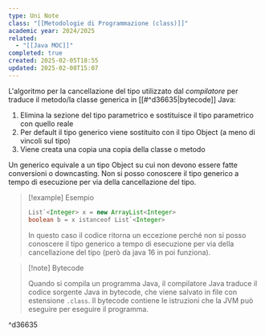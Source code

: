 ```yaml
---
type: Uni Note
class: "[[Metodologie di Programmazione (class)]]"
academic year: 2024/2025
related:
  - "[[Java MOC]]"
completed: true
created: 2025-02-05T18:55
updated: 2025-02-08T15:07
---
```

L'algoritmo per la cancellazione del tipo utilizzato dal *compilatore* per traduce il metodo/la classe generica in [[#^d36635|bytecode]] Java:
1. Elimina la sezione del tipo parametrico e sostituisce il tipo parametrico con quello reale
2. Per default il tipo generico viene sostituito con il tipo Object (a meno di vincoli sul tipo)
3. Viene creata una copia una copia della classe o metodo

Un generico equivale a un tipo Object su cui non devono essere fatte conversioni o downcasting. Non si posso conoscere il tipo generico a tempo di esecuzione per via della cancellazione del tipo.

>[!example] Esempio
>
>```java
>List`<Integer> x = new ArrayList<Integer>
>boolean b = x istanceof List`<Integer>
>```
>
>In questo caso il codice ritorna un eccezione perché non si posso conoscere il tipo generico a tempo di esecuzione per via della cancellazione del tipo (però da java 16 in poi funziona).

>[!note] Bytecode
>
>Quando si compila un programma Java, il compilatore Java traduce il codice sorgente Java in bytecode, che viene salvato in file con estensione `.class`. Il bytecode contiene le istruzioni che la JVM può eseguire per eseguire il programma.

^d36635
